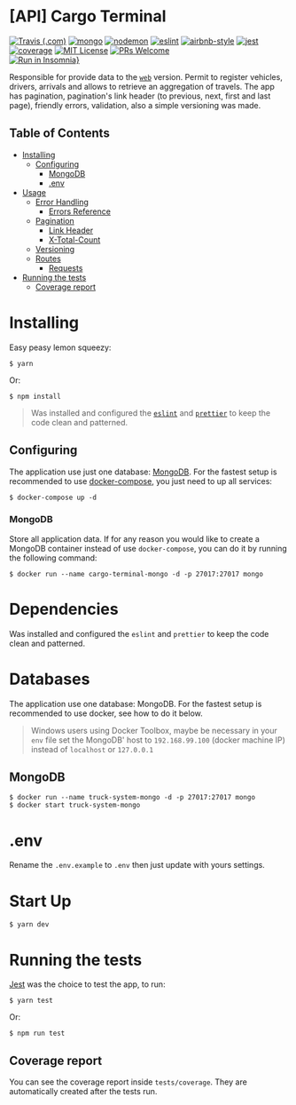 # [API] Cargo Terminal
[![Travis (.com)](https://img.shields.io/travis/com/diegovictor/cargo-terminal-api?logo=travis&style=flat-square)](https://app.travis-ci.com/github/DiegoVictor/cargo-terminal-api)
[![mongo](https://img.shields.io/badge/mongodb-5.13.3-13aa52?style=flat-square&logo=mongodb&logoColor=white)](https://www.mongodb.com/)
[![nodemon](https://img.shields.io/badge/nodemon-2.0.12-76d04b?style=flat-square&logo=nodemon)](https://nodemon.io/)
[![eslint](https://img.shields.io/badge/eslint-7.31.0-4b32c3?style=flat-square&logo=eslint)](https://eslint.org/)
[![airbnb-style](https://flat.badgen.net/badge/style-guide/airbnb/ff5a5f?icon=airbnb)](https://github.com/airbnb/javascript)
[![jest](https://img.shields.io/badge/jest-26.6.3-brightgreen?style=flat-square&logo=jest)](https://jestjs.io/)
[![coverage](https://img.shields.io/codecov/c/gh/DiegoVictor/cargo-terminal-api?logo=codecov&style=flat-square)](https://codecov.io/gh/DiegoVictor/cargo-terminal-api)
[![MIT License](https://img.shields.io/badge/license-MIT-green?style=flat-square)](https://github.com/DiegoVictor/cargo-terminal-api/blob/master/LICENSE)
[![PRs Welcome](https://img.shields.io/badge/PRs-welcome-brightgreen.svg?style=flat-square)](http://makeapullrequest.com)<br>
[![Run in Insomnia}](https://insomnia.rest/images/run.svg)](https://insomnia.rest/run/?label=Cargo%20Terminal&uri=https%3A%2F%2Fraw.githubusercontent.com%2FDiegoVictor%2Fcargo-terminal-api%2Fmaster%2FInsomnia_2021-06-05.json)


Responsible for provide data to the [`web`](https://github.com/DiegoVictor/cargo-terminal-web) version. Permit to register vehicles, drivers, arrivals and allows to retrieve an aggregation of travels. The app has pagination, pagination's link header (to previous, next, first and last page), friendly errors, validation, also a simple versioning was made.

## Table of Contents
* [Installing](#installing)
  * [Configuring](#configuring)
    * [MongoDB](#mongodb)
    * [.env](#env)
* [Usage](#usage)
  * [Error Handling](#error-handling)
    * [Errors Reference](#errors-reference)
  * [Pagination](#pagination)
    * [Link Header](#link-header)
    * [X-Total-Count](#x-total-count)
  * [Versioning](#versioning)
  * [Routes](#routes)
    * [Requests](#requests)
* [Running the tests](#running-the-tests)
  * [Coverage report](#coverage-report)

# Installing
Easy peasy lemon squeezy:
```
$ yarn
```
Or:
```
$ npm install
```
> Was installed and configured the [`eslint`](https://eslint.org/) and [`prettier`](https://prettier.io/) to keep the code clean and patterned.

## Configuring
The application use just one database: [MongoDB](https://www.mongodb.com). For the fastest setup is recommended to use [docker-compose](https://docs.docker.com/compose/), you just need to up all services:
```
$ docker-compose up -d
```

### MongoDB
Store all application data. If for any reason you would like to create a MongoDB container instead of use `docker-compose`, you can do it by running the following command:
```
$ docker run --name cargo-terminal-mongo -d -p 27017:27017 mongo
```


# Dependencies
Was installed and configured the `eslint` and `prettier` to keep the code clean and patterned.

# Databases
The application use one database: MongoDB. For the fastest setup is recommended to use docker, see how to do it below.
> Windows users using Docker Toolbox, maybe be necessary in your `env` file set the MongoDB' host to `192.168.99.100` (docker machine IP) instead of `localhost` or `127.0.0.1`

## MongoDB
```
$ docker run --name truck-system-mongo -d -p 27017:27017 mongo
$ docker start truck-system-mongo
```

# .env
Rename the `.env.example` to `.env` then just update with yours settings.

# Start Up
```
$ yarn dev
```


# Running the tests
[Jest](https://jestjs.io/) was the choice to test the app, to run:
```
$ yarn test
```
Or:
```
$ npm run test
```

## Coverage report
You can see the coverage report inside `tests/coverage`. They are automatically created after the tests run.
